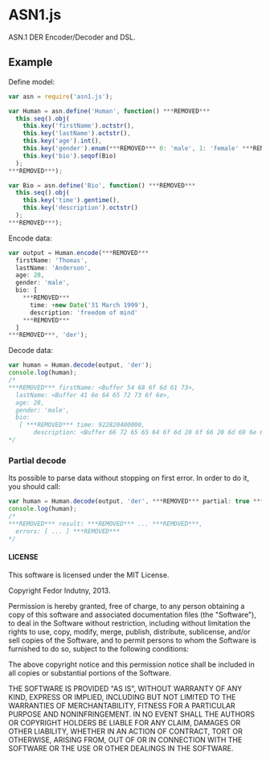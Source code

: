 # ASN1.js

ASN.1 DER Encoder/Decoder and DSL.

## Example

Define model:

```javascript
var asn = require('asn1.js');

var Human = asn.define('Human', function() ***REMOVED***
  this.seq().obj(
    this.key('firstName').octstr(),
    this.key('lastName').octstr(),
    this.key('age').int(),
    this.key('gender').enum(***REMOVED*** 0: 'male', 1: 'female' ***REMOVED***),
    this.key('bio').seqof(Bio)
  );
***REMOVED***);

var Bio = asn.define('Bio', function() ***REMOVED***
  this.seq().obj(
    this.key('time').gentime(),
    this.key('description').octstr()
  );
***REMOVED***);
```

Encode data:

```javascript
var output = Human.encode(***REMOVED***
  firstName: 'Thomas',
  lastName: 'Anderson',
  age: 28,
  gender: 'male',
  bio: [
    ***REMOVED***
      time: +new Date('31 March 1999'),
      description: 'freedom of mind'
    ***REMOVED***
  ]
***REMOVED***, 'der');
```

Decode data:

```javascript
var human = Human.decode(output, 'der');
console.log(human);
/*
***REMOVED*** firstName: <Buffer 54 68 6f 6d 61 73>,
  lastName: <Buffer 41 6e 64 65 72 73 6f 6e>,
  age: 28,
  gender: 'male',
  bio:
   [ ***REMOVED*** time: 922820400000,
       description: <Buffer 66 72 65 65 64 6f 6d 20 6f 66 20 6d 69 6e 64> ***REMOVED*** ] ***REMOVED***
*/
```

### Partial decode

Its possible to parse data without stopping on first error. In order to do it,
you should call:

```javascript
var human = Human.decode(output, 'der', ***REMOVED*** partial: true ***REMOVED***);
console.log(human);
/*
***REMOVED*** result: ***REMOVED*** ... ***REMOVED***,
  errors: [ ... ] ***REMOVED***
*/
```

#### LICENSE

This software is licensed under the MIT License.

Copyright Fedor Indutny, 2013.

Permission is hereby granted, free of charge, to any person obtaining a
copy of this software and associated documentation files (the
"Software"), to deal in the Software without restriction, including
without limitation the rights to use, copy, modify, merge, publish,
distribute, sublicense, and/or sell copies of the Software, and to permit
persons to whom the Software is furnished to do so, subject to the
following conditions:

The above copyright notice and this permission notice shall be included
in all copies or substantial portions of the Software.

THE SOFTWARE IS PROVIDED "AS IS", WITHOUT WARRANTY OF ANY KIND, EXPRESS
OR IMPLIED, INCLUDING BUT NOT LIMITED TO THE WARRANTIES OF
MERCHANTABILITY, FITNESS FOR A PARTICULAR PURPOSE AND NONINFRINGEMENT. IN
NO EVENT SHALL THE AUTHORS OR COPYRIGHT HOLDERS BE LIABLE FOR ANY CLAIM,
DAMAGES OR OTHER LIABILITY, WHETHER IN AN ACTION OF CONTRACT, TORT OR
OTHERWISE, ARISING FROM, OUT OF OR IN CONNECTION WITH THE SOFTWARE OR THE
USE OR OTHER DEALINGS IN THE SOFTWARE.
